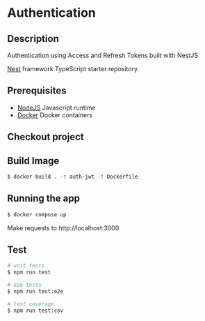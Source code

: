 # Authentication

## Description
Authentication using Access and Refresh Tokens built with NestJS

[Nest](https://github.com/nestjs/nest) framework TypeScript starter repository.

## Prerequisites
* [NodeJS](https://nodejs.org/) Javascript runtime
* [Docker](https://www.docker.com/) Docker containers

## Checkout project

## Build Image

```bash
$ docker build . -t auth-jwt -f Dockerfile
```

## Running the app

```bash
$ docker compose up
```
Make requests to http://localhost:3000

## Test

```bash
# unit tests
$ npm run test

# e2e tests
$ npm run test:e2e

# test coverage
$ npm run test:cov
```
